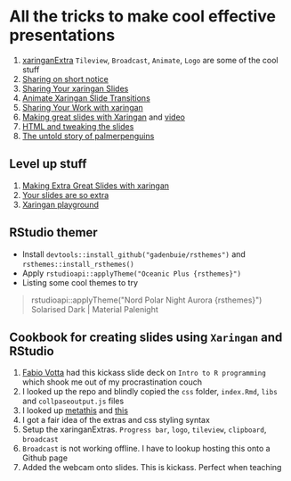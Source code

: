 # All the tricks to make cool effective presentations
1. [xaringanExtra](https://pkg.garrickadenbuie.com/xaringanExtra/#/README?id=xaringanextra)
`Tileview`, `Broadcast`, `Animate`, `Logo` are some of the cool stuff
2. [Sharing on short notice](https://rstudio-education.github.io/sharing-short-notice/#1)
3. [Sharing Your xaringan Slides](https://www.garrickadenbuie.com/blog/sharing-xaringan-slides/)
4. [Animate Xaringan Slide Transitions](https://www.garrickadenbuie.com/blog/animate-xaringan-slide-transitions/)
5. [Sharing Your Work with xaringan](https://spcanelon.github.io/xaringan-basics-and-beyond/)
6. [Making great slides with Xaringan](https://presentable-user2021.netlify.app/) and [video](https://www.youtube.com/watch?v=RPFh3y9UAX4&list=PL4IzsxWztPdnCC_kMCYKrd_t6cViMhBrD)
7. [HTML and tweaking the slides](https://arm.rbind.io/slides/xaringan.html#1)
8. [The untold story of palmerpenguins](https://apreshill.github.io/palmerpenguins-useR-2022/#/title-slide)

## Level up stuff
1. [Making Extra Great Slides with xaringan](https://slides.garrickadenbuie.com/extra-great-slides/intro/#1)
2. [Your slides are so extra](https://slides.garrickadenbuie.com/extra-special-xaringan/#1)
3. [Xaringan playground](https://slides.garrickadenbuie.com/xaringan-playground/#1)

## RStudio themer
- Install `devtools::install_github("gadenbuie/rsthemes")` and `rsthemes::install_rsthemes()`
- Apply `rstudioapi::applyTheme("Oceanic Plus {rsthemes}")`
- Listing some cool themes to try
> rstudioapi::applyTheme("Nord Polar Night Aurora {rsthemes}")
Solarised Dark | Material Palenight

## Cookbook for creating slides using `Xaringan` and RStudio
1. [Fabio Votta](https://favstats.github.io/ds3_r_intro/#1) had this kickass slide deck on `Intro to R programming` which shook me out of my procrastination couch
2. I looked up the repo and blindly copied the `css` folder, `index.Rmd`, `libs` and `collpaseoutput.js` files
3. I looked up [metathis](https://presentable-user2021.netlify.app/packages/metathis/) and [this](https://xeurmia.netlify.app/?panelset1=panel-12#1)
4. I got a fair idea of the extras and css styling syntax
5. Setup the xaringanExtras. `Progress bar`, `logo`, `tileview`, `clipboard`, `broadcast`
6. `Broadcast` is not working offline. I have to lookup hosting this onto a Github page
7. Added the webcam onto slides. This is kickass. Perfect when teaching
